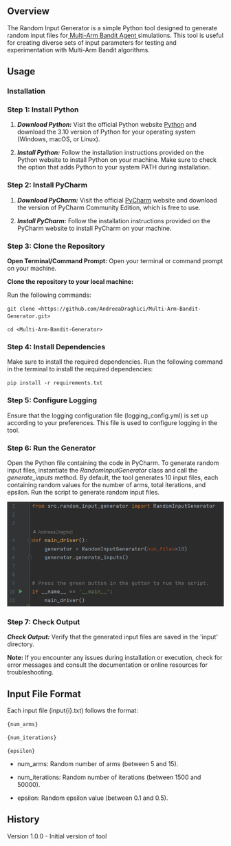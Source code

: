 ## Overview

The Random Input Generator is a simple Python tool designed to generate random input files for[ Multi-Arm Bandit
Agent ](https://github.com/AndreeaDraghici/Multi-Arm-Bandit-Agent) simulations. This tool is useful for creating diverse
sets of input parameters for testing and experimentation with
Multi-Arm Bandit algorithms.

## Usage

### Installation

### Step 1: Install Python

1. _**Download Python:**_
   Visit the official Python website [Python](https://www.python.org/downloads/) and download the 3.10 version of Python for
   your operating system (Windows, macOS, or Linux).


2. _**Install Python:**_
   Follow the installation instructions provided on the Python website to install Python on your machine. Make sure to
   check the option that adds Python to your system PATH during installation.

### Step 2: Install PyCharm

1. **_Download PyCharm:_** Visit the official [PyCharm](https://www.jetbrains.com/pycharm/download/) website and download
   the version of PyCharm
   Community Edition, which is free to use.


2. **_Install PyCharm:_**
   Follow the installation instructions provided on the PyCharm website to install PyCharm on your machine.

### Step 3: Clone the Repository

**Open Terminal/Command Prompt:**
Open your terminal or command prompt on your machine.

**Clone the repository to your local machine:**

Run the following commands:

``git clone <https://github.com/AndreeaDraghici/Multi-Arm-Bandit-Generator.git>``

`cd <Multi-Arm-Bandit-Generator>`

### Step 4: Install Dependencies

Make sure to install the required dependencies. Run the following command in the terminal to install the required
dependencies:

`pip install -r requirements.txt`

### Step 5: Configure Logging

Ensure that the logging configuration file (logging_config.yml) is set up according to your preferences. This file is
used to configure logging in the tool.

### Step 6: Run the Generator

Open the Python file containing the code in PyCharm. To generate random input files, instantiate the _RandomInputGenerator_ class and call the _generate_inputs_ method. By
default, the tool generates 10 input files, each containing random values for the number of arms, total iterations, and
epsilon. Run the script to generate random input files.

![img.png](img.png)


###  Step 7: Check Output
_**Check Output:**_
Verify that the generated input files are saved in the 'input' directory.

**Note:**
If you encounter any issues during installation or execution, check for error messages and consult the documentation or
online resources for troubleshooting.

## Input File Format

Each input file (input{i}.txt) follows the format:

`{num_arms}`

`{num_iterations}`

`{epsilon}`

* num_arms: Random number of arms (between 5 and 15).

* num_iterations: Random number of iterations (between 1500 and 50000).

* epsilon: Random epsilon value (between 0.1 and 0.5).

## History

Version 1.0.0 - Initial version of tool